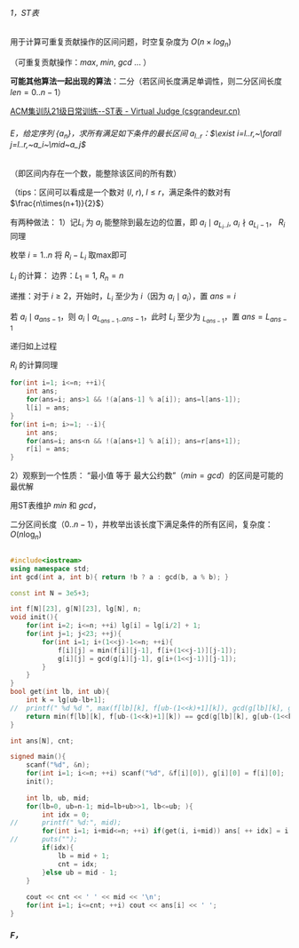 ###### 1，ST表

用于计算可重复贡献操作的区间问题，时空复杂度为 $O(n\times log_{n})$ 

（可重复贡献操作：$max,~min,~gcd~...~$）

**可能其他算法一起出现的算法**：二分（若区间长度满足单调性，则二分区间长度 $len=0..n-1$）


[ACM集训队21级日常训练--ST表 - Virtual Judge (csgrandeur.cn)](https://vjudge.csgrandeur.cn/contest/515025#overview)

###### E，给定序列 $\{a_n\}$，求所有满足如下条件的最长区间 $a_{l..r}$：$\exist i=l..r,~\forall j=l..r,~a_i~\mid~a_j$

（即区间内存在一个数，能整除该区间的所有数）

（tips：区间可以看成是一个数对 $(l,~r),~l\le r$，满足条件的数对有 $\frac{n\times(n+1)}{2}$）

有两种做法：
1）记$L_i$ 为 $a_i$ 能整除到最左边的位置，即 $a_i\mid a_{L_i..i},~a_i\nmid a_{L_i-1}$， $R_i$ 同理

枚举 $i=1..n$ 将 $R_i-L_i$ 取max即可

$L_i$ 的计算：
边界：$L_1=1,~R_n=n$

递推：对于 $i\ge 2$，开始时，$L_i$ 至少为 $i$（因为 $a_i\mid a_i$），置 $ans=i$

若 $a_{i}\mid a_{ans-1}$，则 $a_{i}\mid a_{L_{ans-1}..ans-1}$，此时 $L_{i}$ 至少为 $_{L_{ans-1}}$，置 $ans=L_{ans-1}$

递归如上过程

$R_i$ 的计算同理

```cpp
for(int i=1; i<=n; ++i){
    int ans;
    for(ans=i; ans>1 && !(a[ans-1] % a[i]); ans=l[ans-1]);
    l[i] = ans;
}
for(int i=n; i>=1; --i){
    int ans;
    for(ans=i; ans<n && !(a[ans+1] % a[i]); ans=r[ans+1]);
    r[i] = ans;
}
```

2）观察到一个性质： “最小值 等于 最大公约数”（$min=gcd$）的区间是可能的最优解

用ST表维护 $min$ 和 $gcd$，

二分区间长度（$0..n-1$），并枚举出该长度下满足条件的所有区间，复杂度： $O(n\log_n)$

```cpp

#include<iostream>
using namespace std;
int gcd(int a, int b){ return !b ? a : gcd(b, a % b); }

const int N = 3e5+3;

int f[N][23], g[N][23], lg[N], n;
void init(){
	for(int i=2; i<=n; ++i) lg[i] = lg[i/2] + 1;
	for(int j=1; j<23; ++j){
		for(int i=1; i+(1<<j)-1<=n; ++i){
			f[i][j] = min(f[i][j-1], f[i+(1<<j-1)][j-1]);
			g[i][j] = gcd(g[i][j-1], g[i+(1<<j-1)][j-1]);
		}
	}
}
bool get(int lb, int ub){
	int k = lg[ub-lb+1];
//	printf(" %d %d ", max(f[lb][k], f[ub-(1<<k)+1][k]), gcd(g[lb][k], g[ub-(1<<k)+1][k]));
	return min(f[lb][k], f[ub-(1<<k)+1][k]) == gcd(g[lb][k], g[ub-(1<<k)+1][k]);
}

int ans[N], cnt;

signed main(){
	scanf("%d", &n);
	for(int i=1; i<=n; ++i) scanf("%d", &f[i][0]), g[i][0] = f[i][0];
	init();
	
	int lb, ub, mid;
	for(lb=0, ub=n-1; mid=lb+ub>>1, lb<=ub; ){
		int idx = 0;
//		printf(" %d:", mid);
		for(int i=1; i+mid<=n; ++i) if(get(i, i+mid)) ans[ ++ idx] = i;
//		puts("");
		if(idx){
			lb = mid + 1;
			cnt = idx;
		}else ub = mid - 1;
	}
	
	cout << cnt << ' ' << mid << '\n';
	for(int i=1; i<=cnt; ++i) cout << ans[i] << ' ';
}


```

##### F，
